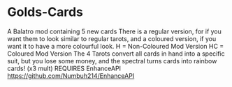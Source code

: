 # Golds-Cards
A Balatro mod containing 5 new cards
There is a regular version, for if you want them to look similar to regular tarots,
and a coloured version, if you want it to have a more colourful look.
H = Non-Coloured Mod Version HC = Coloured Mod Version
The 4 Tarots convert all cards in hand into a specific suit, but you lose some money, 
and the spectral turns cards into rainbow cards! (x3 mult)
REQUIRES EnhanceAPI https://github.com/Numbuh214/EnhanceAPI
